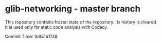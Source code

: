 # glib-networking - master branch

This repository contains frozen state of the repository.
Its history is cleared. It is used only for static code
analysis with Codacy.

Commit Time: 1695161748
